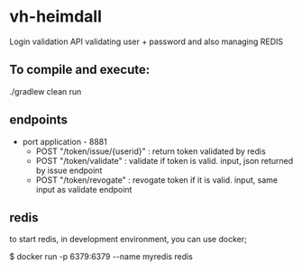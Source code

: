 # vh-heimdall
Login validation API validating user + password and also managing REDIS

## To compile and execute:
./gradlew clean run

## endpoints
- port application - 8881
  - POST "/token/issue/{userid}" : return token validated by redis 
  - POST "/token/validate" : validate if token is valid. input, json returned by issue endpoint
  - POST "/token/revogate" : revogate token if it is valid. input, same input as validate endpoint
  
 ## redis
 to start redis, in development environment, you can use docker;
 
 $ docker run -p 6379:6379 --name myredis redis

